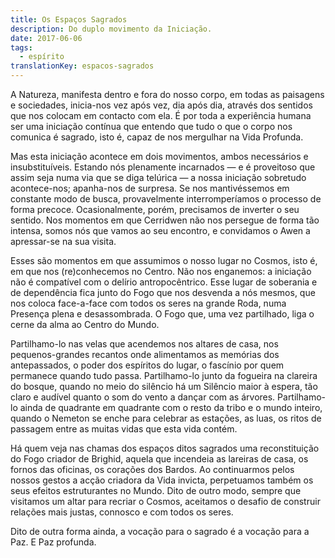 ```yaml
---
title: Os Espaços Sagrados
description: Do duplo movimento da Iniciação.
date: 2017-06-06
tags:
  - espírito
translationKey: espacos-sagrados
---
```


A Natureza, manifesta dentro e fora do nosso corpo, em todas as paisagens e sociedades, inicia-nos vez após vez, dia após dia, através dos sentidos que nos colocam em contacto com ela. É por toda a experiência humana ser uma iniciação contínua que entendo que tudo o que o corpo nos comunica é sagrado, isto é, capaz de nos mergulhar na Vida Profunda.

Mas esta iniciação acontece em dois movimentos, ambos necessários e insubstituíveis. Estando nós plenamente incarnados — e é proveitoso que assim seja numa via que se diga telúrica — a nossa iniciação sobretudo acontece-nos; apanha-nos de surpresa. Se nos mantivéssemos em constante modo de busca, provavelmente interromperíamos o processo de forma precoce. Ocasionalmente, porém, precisamos de inverter o seu sentido. Nos momentos em que Cerridwen não nos persegue de forma tão intensa, somos nós que vamos ao seu encontro, e convidamos o Awen a apressar-se na sua visita.

Esses são momentos em que assumimos o nosso lugar no Cosmos, isto é, em que nos (re)conhecemos no Centro. Não nos enganemos: a iniciação não é compatível com o delírio antropocêntrico. Esse lugar de soberania e de dependência fica junto do Fogo que nos desvenda a nós mesmos, que nos coloca face-a-face com todos os seres na grande Roda, numa Presença plena e desassombrada. O Fogo que, uma vez partilhado, liga o cerne da alma ao Centro do Mundo.

Partilhamo-lo nas velas que acendemos nos altares de casa, nos pequenos-grandes recantos onde alimentamos as memórias dos antepassados, o poder dos espíritos do lugar, o fascínio por quem permanece quando tudo passa. Partilhamo-lo junto da fogueira na clareira do bosque, quando no meio do silêncio há um Silêncio maior à espera, tão claro e audível quanto o som do vento a dançar com as árvores. Partilhamo-lo ainda de quadrante em quadrante com o resto da tribo e o mundo inteiro, quando o Nemeton se enche para celebrar as estações, as luas, os ritos de passagem entre as muitas vidas que esta vida contém.

Há quem veja nas chamas dos espaços ditos sagrados uma reconstituição do Fogo criador de Brighid, aquela que incendeia as lareiras de casa, os fornos das oficinas, os corações dos Bardos. Ao continuarmos pelos nossos gestos a acção criadora da Vida invicta, perpetuamos também os seus efeitos estruturantes no Mundo. Dito de outro modo, sempre que visitamos um altar para recriar o Cosmos, aceitamos o desafio de construir relações mais justas, connosco e com todos os seres.

Dito de outra forma ainda, a vocação para o sagrado é a vocação para a Paz. E Paz profunda.
